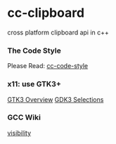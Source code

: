 # cc-clipboard
cross platform clipboard api in c++

### The Code Style
Please Read: [cc-code-style](https://github.com/hello-chenchen/cc-code-style)

### x11: use GTK3+
[GTK3 Overview](https://developer.gnome.org/gtk3/stable/gtk.html)
[GDK3 Selections](https://developer.gnome.org/gdk3/stable/gdk3-Selections.html)

### GCC Wiki
[visibility](https://gcc.gnu.org/wiki/Visibility)